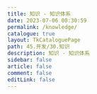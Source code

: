 ```yaml
---
title: 知识 - 知识体系
date: 2023-07-06 00:30:59
permalink: /knowledge/
catalogue: true
layout: TkCataloguePage
path: 45.开发/30.知识
description: 知识 - 知识体系
sidebar: false
article: false
comment: false
editLink: false
---
```

